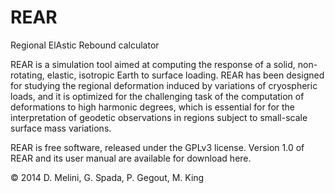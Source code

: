 # REAR

Regional ElAstic Rebound calculator

REAR is a simulation tool aimed at computing the response of a solid, non-rotating, elastic, isotropic Earth to surface loading. 
REAR has been designed for studying the regional deformation induced by variations of cryospheric loads, and it is optimized for the challenging task of the computation of deformations to high harmonic degrees, which is essential for for the interpretation of geodetic observations in regions subject to small-scale surface mass variations.

REAR is free software, released under the GPLv3 license. Version 1.0 of REAR and its user manual are available for download here.

© 2014 D. Melini, G. Spada, P. Gegout, M. King
